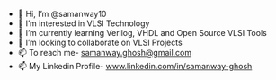 - 👋 Hi, I’m @samanway10
- 👀 I’m interested in VLSI Technology
- 🌱 I’m currently learning Verilog, VHDL and Open Source VLSI Tools
- 💞️ I’m looking to collaborate on VLSI Projects
- 📫 To reach me- samanway.ghosh@gmail.com
- 📫 My Linkedin Profile- www.linkedin.com/in/samanway-ghosh 
<!---
samanway10/samanway10 is a ✨ special ✨ repository because its `README.md` (this file) appears on your GitHub profile.
You can click the Preview link to take a look at your changes.
--->
